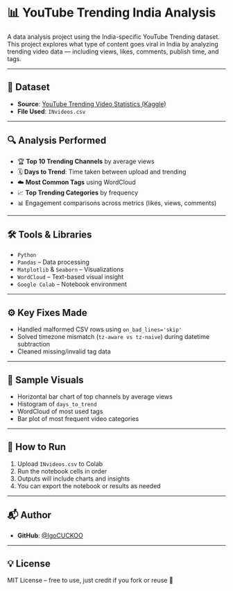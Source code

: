 # 📊 YouTube Trending India Analysis

A data analysis project using the India-specific YouTube Trending dataset. This project explores what type of content goes viral in India by analyzing trending video data — including views, likes, comments, publish time, and tags.

---

## 📁 Dataset

- **Source**: [YouTube Trending Video Statistics (Kaggle)](https://www.kaggle.com/datasets/rsrishav/youtube-trending-video-dataset)
- **File Used**: `INvideos.csv`

---

## 🔍 Analysis Performed

- 🏆 **Top 10 Trending Channels** by average views  
- 🗓️ **Days to Trend**: Time taken between upload and trending  
- ☁️ **Most Common Tags** using WordCloud  
- 📈 **Top Trending Categories** by frequency  
- 📊 Engagement comparisons across metrics (likes, views, comments)

---

## 🛠️ Tools & Libraries

- `Python`  
- `Pandas` – Data processing  
- `Matplotlib` & `Seaborn` – Visualizations  
- `WordCloud` – Text-based visual insight  
- `Google Colab` – Notebook environment

---

## ⚙️ Key Fixes Made

- Handled malformed CSV rows using `on_bad_lines='skip'`  
- Solved timezone mismatch (`tz-aware vs tz-naive`) during datetime subtraction  
- Cleaned missing/invalid tag data

---

## 📌 Sample Visuals

- Horizontal bar chart of top channels by average views  
- Histogram of `days_to_trend`  
- WordCloud of most used tags  
- Bar plot of most frequent video categories

---

## 🚀 How to Run

1. Upload `INvideos.csv` to Colab  
2. Run the notebook cells in order  
3. Outputs will include charts and insights  
4. You can export the notebook or results as needed

---

## 📬 Author

- **GitHub**: [@IgoCUCKOO](https://github.com/IgoCUCKOO)

---

## 💡 License

MIT License – free to use, just credit if you fork or reuse 🙌
